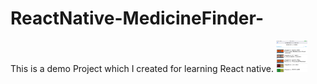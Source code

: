 # ReactNative-MedicineFinder-
This is a demo Project which I created for learning React native.
<img src="https://github.com/Nexengineer/ReactNative-MedicineFinder-/raw/master/ScreenShots/Menu1.png" style=" width:50px ; height:50px " />

